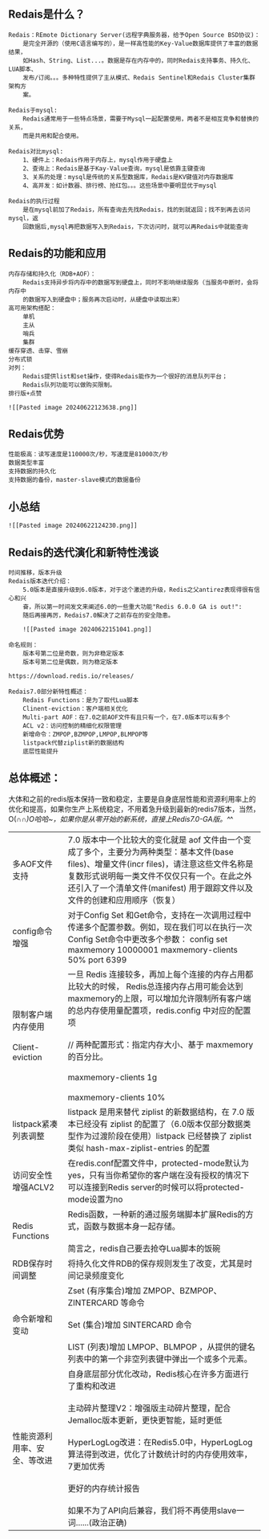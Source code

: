 ## Redais是什么？
	Redais：REmote Dictionary Server(远程字典服务器，给予Open Source BSD协议)：
		是完全开源的（使用C语言编写的），是一样高性能的Key-Value数据库提供了丰富的数据结果，
		如Hash、String、List...。数据是存在内存中的，同时Redais支持事务、持久化、LUA脚本、
		发布/订阅。。。多种特性提供了主从模式、Redais Sentinel和Redais Cluster集群架构方
		案。
	
	Redais于mysql:
		Redais通常用于一些特点场景，需要于Mysql一起配置使用，两者不是相互竞争和替换的关系，
		而是共用和配合使用。
	
	Redais对比mysql:
		1、硬件上：Redais作用于内存上，mysql作用于硬盘上
		2、查询上：Redais是基于Kay-Value查询，mysql是依靠主键查询
		3、关系的处理：mysql是传统的关系型数据库，Redais是KV键值对内存数据库
		4、高并发：如计数器、排行榜、抢红包。。。这些场景中要明显优于mysql
	
	Redais的执行过程
		是在mysql前加了Redais，所有查询去先找Redais，找的到就返回；找不到再去访问mysql，返
		回数据后,mysql再把数据写入到Redais，下次访问时，就可以再Redais中就能查询

## Redais的功能和应用
	内存存储和持久化（RDB+AOF）：
		Redais支持异步将内存中的数据写到硬盘上，同时不影响继续服务（当服务中断时，会将内存中
		的数据写入到硬盘中；服务再次启动时，从硬盘中读取出来）
	高可用架构搭配：
		单机
		主从
		哨兵
		集群
	缓存穿透、击穿、雪崩
	分布式锁
	对列：
		Redais提供list和set操作，使得Redais能作为一个很好的消息队列平台；
		Redais队列功能可以做购买限制。
	排行版+点赞
	
	![[Pasted image 20240622123638.png]]

## Redais优势
	性能极高：读写速度是110000次/秒，写速度是81000次/秒
	数据类型丰富
	支持数据的持久化
	支持数据的备份，master-slave模式的数据备份

## 小总结
	![[Pasted image 20240622124230.png]]

## Redais的迭代演化和新特性浅谈
	时间推移，版本升级
	Redais版本迭代介绍：
		5.0版本是直接升级到6.0版本，对于这个激进的升级，Redis之父antirez表现得很有信心和兴
		奋，所以第一时间发文来阐述6.0的一些重大功能"Redis 6.0.0 GA is out!":
		随后再接再厉，Redais7.0解决了之前存在的安全隐患。
		
		![[Pasted image 20240622151041.png]]
	
	命名规则：
		版本号第二位是奇数，则为非稳定版本
		版本号第二位是偶数，则为稳定版本
	
	https://download.redis.io/releases/ 
	
	Redais7.0部分新特性概述：
		Redais Functions：是为了取代Lua脚本
		Clinent-eviction：客户端相关优化
		Multi-part AOF：在7.0之前AOF文件有且只有一个，在7.0版本可以有多个
		ACL v2：访问控制的精细化权限管理
		新增命令：ZMPOP,BZMPOP,LMPOP,BLMPOP等
		listpack代替ziplist新的数据结构
		底层性能提升


## 总体概述：

大体和之前的redis版本保持一致和稳定，主要是自身底层性能和资源利用率上的优化和提高，如果你生产上系统稳定，不用着急升级到最新的redis7版本，当然，O(∩_∩)O哈哈~，如果你是从零开始的新系统，直接上Redis7.0-GA版。^_^

|   |   |
|---|---|
|多AOF文件支持|7.0 版本中一个比较大的变化就是 aof 文件由一个变成了多个，主要分为两种类型：基本文件(base files)、增量文件(incr files)，请注意这些文件名称是复数形式说明每一类文件不仅仅只有一个。在此之外还引入了一个清单文件(manifest) 用于跟踪文件以及文件的创建和应用顺序（恢复）|
|config命令增强|对于Config Set 和Get命令，支持在一次调用过程中传递多个配置参数。例如，现在我们可以在执行一次Config Set命令中更改多个参数： config set maxmemory 10000001 maxmemory-clients 50% port 6399|
|限制客户端内存使用<br><br>Client-eviction|一旦 Redis 连接较多，再加上每个连接的内存占用都比较大的时候， Redis总连接内存占用可能会达到maxmemory的上限，可以增加允许限制所有客户端的总内存使用量配置项，redis.config 中对应的配置项<br><br>// 两种配置形式：指定内存大小、基于 maxmemory 的百分比。<br><br>maxmemory-clients 1g<br><br>maxmemory-clients 10%|
|listpack紧凑列表调整|listpack 是用来替代 ziplist 的新数据结构，在 7.0 版本已经没有 ziplist 的配置了（6.0版本仅部分数据类型作为过渡阶段在使用）listpack 已经替换了 ziplist 类似 hash-max-ziplist-entries 的配置|
|访问安全性增强ACLV2|在redis.conf配置文件中，protected-mode默认为yes，只有当你希望你的客户端在没有授权的情况下可以连接到Redis server的时候可以将protected-mode设置为no|
|Redis Functions|Redis函数，一种新的通过服务端脚本扩展Redis的方式，函数与数据本身一起存储。<br><br>简言之，redis自己要去抢夺Lua脚本的饭碗|
|RDB保存时间调整|将持久化文件RDB的保存规则发生了改变，尤其是时间记录频度变化|
|命令新增和变动|Zset (有序集合)增加 ZMPOP、BZMPOP、ZINTERCARD 等命令<br><br>Set (集合)增加 SINTERCARD 命令<br><br>LIST (列表)增加 LMPOP、BLMPOP ，从提供的键名列表中的第一个非空列表键中弹出一个或多个元素。|
|性能资源利用率、安全、等改进|自身底层部分优化改动，Redis核心在许多方面进行了重构和改进<br><br>主动碎片整理V2：增强版主动碎片整理，配合Jemalloc版本更新，更快更智能，延时更低<br><br>HyperLogLog改进：在Redis5.0中，HyperLogLog算法得到改进，优化了计数统计时的内存使用效率，7更加优秀<br><br>更好的内存统计报告<br><br>如果不为了API向后兼容，我们将不再使用slave一词......(政治正确)|